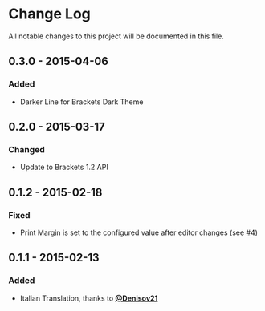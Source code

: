 # Change Log
All notable changes to this project will be documented in this file.

## 0.3.0 - 2015-04-06
### Added
- Darker Line for Brackets Dark Theme


## 0.2.0 - 2015-03-17
### Changed
- Update to Brackets 1.2 API


## 0.1.2 - 2015-02-18
### Fixed
- Print Margin is set to the configured value after editor changes (see [#4](https://github.com/Hirse/brackets-print-margin/issues/4))


## 0.1.1 - 2015-02-13
### Added
- Italian Translation, thanks to [__@Denisov21__](https://github.com/Denisov21)
